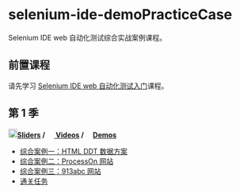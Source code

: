 # selenium-ide-demoPracticeCase
Selenium IDE web 自动化测试综合实战案例课程。

## 前置课程
请先学习 [Selenium IDE web 自动化测试入门](https://github.com/wangding/courses/tree/master/seleniumIDE)课程。

## 第 1 季

**[<img src="https://raw.githubusercontent.com/wangding/courses/master/images/presentation.png" height="18"/>Sliders](Season01.pptx) / [<img src="https://raw.githubusercontent.com/wangding/courses/master/images/video.png" height="15"> Videos](http://edu.51cto.com/course/course_id-7864.html) / [<img src="https://raw.githubusercontent.com/wangding/courses/master/images/code.png" height="15">Demos](https://github.com/wangding/selenium-ide-demo/tree/master/)**
- [综合案例一：HTML DDT 数据方案](https://github.com/wangding/selenium-ide-demo/tree/master/DDT/HTML)
- [综合案例二：ProcessOn 网站](https://github.com/wangding/selenium-ide-demo/tree/master/ProcessOn)
- [综合案例三：913abc 网站](https://github.com/wangding/selenium-ide-demo/tree/master/913abc)
- [通关任务](task01.md)
